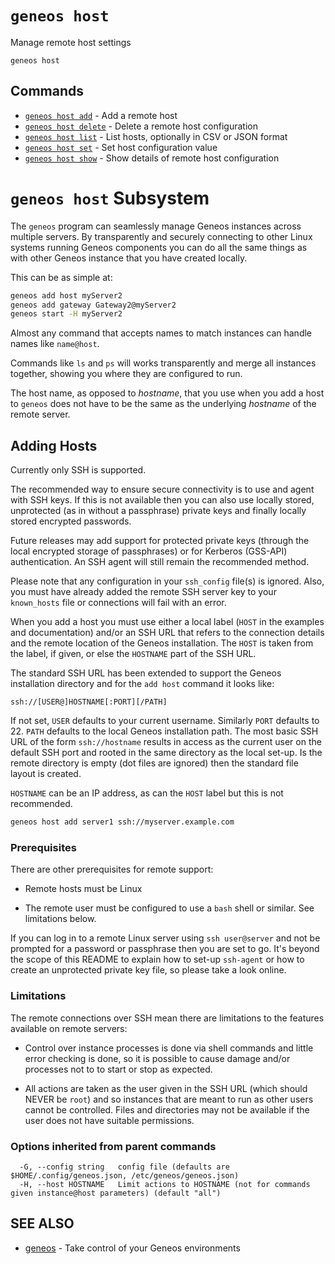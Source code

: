 # `geneos host`

Manage remote host settings

```text
geneos host
```

## Commands

* [`geneos host add`](geneos_host_add.md)	 - Add a remote host
* [`geneos host delete`](geneos_host_delete.md)	 - Delete a remote host configuration
* [`geneos host list`](geneos_host_list.md)	 - List hosts, optionally in CSV or JSON format
* [`geneos host set`](geneos_host_set.md)	 - Set host configuration value
* [`geneos host show`](geneos_host_show.md)	 - Show details of remote host configuration

# `geneos host` Subsystem

The `geneos` program can seamlessly manage Geneos instances across
multiple servers. By transparently and securely connecting to other
Linux systems running Geneos components you can do all the same things
as with other Geneos instance that you have created locally.

This can be as simple at:

```bash
geneos add host myServer2
geneos add gateway Gateway2@myServer2
geneos start -H myServer2
```

Almost any command that accepts names to match instances can handle
names like `name@host`.

Commands like `ls` and `ps` will works transparently and merge all
instances together, showing you where they are configured to run.

The host name, as opposed to _hostname_, that you use when you add a
host to `geneos` does not have to be the same as the underlying
_hostname_ of the remote server.

## Adding Hosts

Currently only SSH is supported.

The recommended way to ensure secure connectivity is to use and agent
with SSH keys. If this is not available then you can also use locally
stored, unprotected (as in without a passphrase) private keys and
finally locally stored encrypted passwords.

Future releases may add support for protected private keys (through the
local encrypted storage of passphrases) or for Kerberos (GSS-API)
authentication. An SSH agent will still remain the recommended method.

Please note that any configuration in your `ssh_config` file(s) is
ignored. Also, you must have already added the remote SSH server key to
your `known_hosts` file or connections will fail with an error.

When you add a host you must use either a local label (`HOST` in the
examples and documentation) and/or an SSH URL that refers to the connection
details and the remote location of the Geneos installation. The `HOST`
is taken from the label, if given, or else the `HOSTNAME` part of the
SSH URL.

The standard SSH URL has been extended to support the Geneos
installation directory and for the `add host` command it looks like:

`ssh://[USER@]HOSTNAME[:PORT][/PATH]`

If not set, `USER` defaults to your current username. Similarly `PORT`
defaults to 22. `PATH` defaults to the local Geneos installation path.
The most basic SSH URL of the form `ssh://hostname` results in access as
the current user on the default SSH port and rooted in the same
directory as the local set-up. Is the remote directory is empty (dot
files are ignored) then the standard file layout is created.

`HOSTNAME` can be an IP address, as can the `HOST` label but this is not
recommended.

```bash
geneos host add server1 ssh://myserver.example.com
```

### Prerequisites

There are other prerequisites for remote support:

* Remote hosts must be Linux

* The remote user must be configured to use a `bash` shell or similar.
  See limitations below.

If you can log in to a remote Linux server using `ssh user@server` and
not be prompted for a password or passphrase then you are set to go.
It's beyond the scope of this README to explain how to set-up
`ssh-agent` or how to create an unprotected private key file, so please
take a look online.

### Limitations

The remote connections over SSH mean there are limitations to the
features available on remote servers:

* Control over instance processes is done via shell commands and little
  error checking is done, so it is possible to cause damage and/or
  processes not to to start or stop as expected.

* All actions are taken as the user given in the SSH URL (which should
  NEVER be `root`) and so instances that are meant to run as other users
  cannot be controlled. Files and directories may not be available if
  the user does not have suitable permissions.

### Options inherited from parent commands

```text
  -G, --config string   config file (defaults are $HOME/.config/geneos.json, /etc/geneos/geneos.json)
  -H, --host HOSTNAME   Limit actions to HOSTNAME (not for commands given instance@host parameters) (default "all")
```

## SEE ALSO

* [geneos](geneos.md)	 - Take control of your Geneos environments
